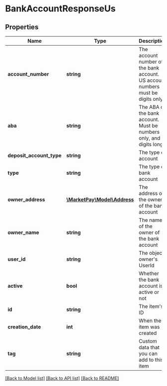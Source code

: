 # BankAccountResponseUs

## Properties
Name | Type | Description | Notes
------------ | ------------- | ------------- | -------------
**account_number** | **string** | The account number of the bank account. US account numbers must be digits only | [optional] 
**aba** | **string** | The ABA of the bank account. Must be numbers only, and 9 digits long | [optional] 
**deposit_account_type** | **string** | The type of account | [optional] 
**type** | **string** | The type of bank account | [optional] 
**owner_address** | [**\MarketPay\Model\Address**](Address.md) | The address of the owner of the bank account | [optional] 
**owner_name** | **string** | The name of the owner of the bank account | [optional] 
**user_id** | **string** | The object owner&#39;s UserId | [optional] 
**active** | **bool** | Whether the bank account is active or not | [optional] 
**id** | **string** | The item&#39;s ID | [optional] 
**creation_date** | **int** | When the item was created | [optional] 
**tag** | **string** | Custom data that you can add to this item | [optional] 

[[Back to Model list]](../README.md#documentation-for-models) [[Back to API list]](../README.md#documentation-for-api-endpoints) [[Back to README]](../README.md)


